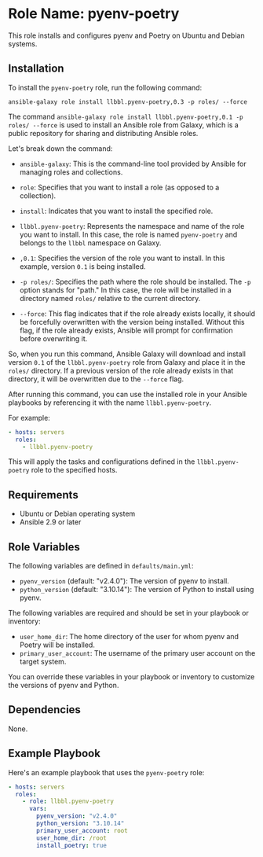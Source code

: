 # Role Name: pyenv-poetry

This role installs and configures pyenv and Poetry on Ubuntu and Debian systems.

## Installation

To install the `pyenv-poetry` role, run the following command:

```
ansible-galaxy role install llbbl.pyenv-poetry,0.3 -p roles/ --force
```

The command `ansible-galaxy role install llbbl.pyenv-poetry,0.1 -p roles/ --force` is used to install an Ansible role from Galaxy, which is a public repository for sharing and distributing Ansible roles.

Let's break down the command:

- `ansible-galaxy`: This is the command-line tool provided by Ansible for managing roles and collections.

- `role`: Specifies that you want to install a role (as opposed to a collection).

- `install`: Indicates that you want to install the specified role.

- `llbbl.pyenv-poetry`: Represents the namespace and name of the role you want to install. In this case, the role is named `pyenv-poetry` and belongs to the `llbbl` namespace on Galaxy.

- `,0.1`: Specifies the version of the role you want to install. In this example, version `0.1` is being installed.

- `-p roles/`: Specifies the path where the role should be installed. The `-p` option stands for "path." In this case, the role will be installed in a directory named `roles/` relative to the current directory.

- `--force`: This flag indicates that if the role already exists locally, it should be forcefully overwritten with the version being installed. Without this flag, if the role already exists, Ansible will prompt for confirmation before overwriting it.

So, when you run this command, Ansible Galaxy will download and install version `0.1` of the `llbbl.pyenv-poetry` role from Galaxy and place it in the `roles/` directory. If a previous version of the role already exists in that directory, it will be overwritten due to the `--force` flag.

After running this command, you can use the installed role in your Ansible playbooks by referencing it with the name `llbbl.pyenv-poetry`.

For example:

```yaml
- hosts: servers
  roles:
    - llbbl.pyenv-poetry
```

This will apply the tasks and configurations defined in the `llbbl.pyenv-poetry` role to the specified hosts.

## Requirements

- Ubuntu or Debian operating system
- Ansible 2.9 or later

## Role Variables

The following variables are defined in `defaults/main.yml`:

- `pyenv_version` (default: "v2.4.0"): The version of pyenv to install.
- `python_version` (default: "3.10.14"): The version of Python to install using pyenv.

The following variables are required and should be set in your playbook or inventory:

- `user_home_dir`: The home directory of the user for whom pyenv and Poetry will be installed.
- `primary_user_account`: The username of the primary user account on the target system.

You can override these variables in your playbook or inventory to customize the versions of pyenv and Python.

## Dependencies

None.

## Example Playbook

Here's an example playbook that uses the `pyenv-poetry` role:

```yaml
- hosts: servers
  roles:
    - role: llbbl.pyenv-poetry
      vars:
        pyenv_version: "v2.4.0"
        python_version: "3.10.14"
        primary_user_account: root
        user_home_dir: /root
        install_poetry: true
```
